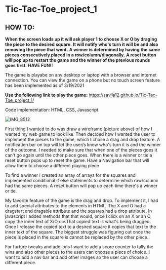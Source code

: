# Tic-Tac-Toe_project_1
## HOW TO:
**When the screen loads up it will ask player 1 to choose X or O by draging the piece to the desired square.**
**It will notify who's turn it will be and also removing the piece that went.**
**A winner is determined by having the same pieces consecutively placed in a row/column/diagonally.**
**A reset button will pop up to restart the game and the winner of the previous rounds goes first.**
**HAVE FUN!!**

The game is playabe on any desktop or laptop with a browser and internet connection.
You can view the game on a phone but no touch screen feature has been implemented as of 3/19/2021


**Use the following link to play the game:** 
https://savila12.github.io/Tic-Tac-Toe_project_1/

Code implementation:
HTML, CSS, Javascript

![IMG_8512](https://user-images.githubusercontent.com/41445975/111794017-d03a8c00-8893-11eb-938e-2358b01fcc26.jpg)


First thing I wanted to do was draw a wireframe (picture above) of how I wanted my web game to look like.
Then decided how I wanted the user to implement the pieces to the game, which I chose a drag and drop feature.
A notification bar on top will let the user/s know who's turn it is and the winner of the outcome.
I needed to make sure that when one of the pieces goes it can't go again until the other piece goes.
When there is a winner or tie a reset button pops up to reset the game.
Have a Navigation bar that will allow them to choose a different playing piece

To find a winner I created an array of arrays for the squares and implemented conditional if else statements to determine which row/column had the same pieces. A reset button will pop up each time there's a winner or tie.

My favorite feature of the game is the drag and drop. To implement it, I had to add special attributes to the elements in HTML. The X and O had a dragstart and dragable attribute and the squares had a drop attribute. In javascript I added methods that that would, once I click on an X or an O, copy the inner text of X/O div.That copied text is what's being dragged. Once I release the copied text to a desired square it copies that text to the inner text of the square. The biggest struggle was figuring out once the piece is placed in the square is cannot be replaced by the other piece. 

For furture tweaks and add-ons I want to add a score counter to tally the wins and also other pieces to the users can choose a piecs of choice. I want to add a nav bar and add other images so the user can choose a different piece.



